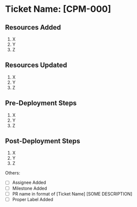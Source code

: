 # Ticket Name: [CPM-000]

## Resources Added
1. X
2. Y
3. Z

## Resources Updated
1. X
2. Y
3. Z

## Pre-Deployment Steps
1. X
2. Y
3. Z

## Post-Deployment Steps
1. X
2. Y
3. Z

Others: 
- [ ] Assignee Added
- [ ] Milestone Added
- [ ] PR name in format of \[Ticket Name\] \[SOME DESCRIPTION\]
- [ ] Proper Label Added
